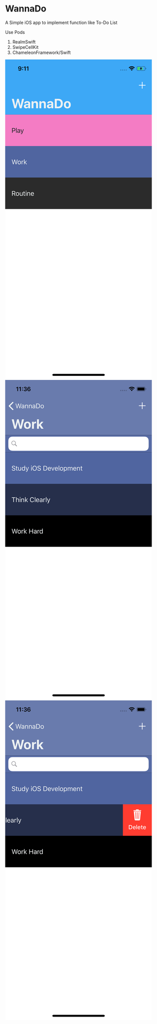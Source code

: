 # WannaDo

A Simple iOS app to implement function like To-Do List
    
Use Pods
1. RealmSwift
2. SwipeCellKit
3. ChameleonFramework/Swift

![Shot1](https://github.com/pinlunhuang/WannaDo/blob/master/Screenshot1.png)
![Shot2](https://github.com/pinlunhuang/WannaDo/blob/master/Screenshot2.png)
![Shot3](https://github.com/pinlunhuang/WannaDo/blob/master/Screenshot3.png)
